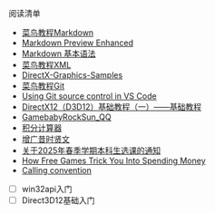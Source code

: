 阅读清单
* [菜鸟教程Markdown](https://www.runoob.com/markdown/md-tutorial.html)
* [Markdown Preview Enhanced](https://shd101wyy.github.io/markdown-preview-enhanced/#/zh-cn/)
* [Markdown 基本语法](https://markdown.com.cn/basic-syntax/)
* [菜鸟教程XML](https://www.runoob.com/xml/xml-tutorial.html)
* [DirectX-Graphics-Samples](https://github.com/microsoft/DirectX-Graphics-Samples/tree/master)
* [菜鸟教程Git](https://www.runoob.com/git/git-tutorial.html)
* [Using Git source control in VS Code](https://code.visualstudio.com/docs/sourcecontrol/overview)
* [DirectX12（D3D12）基础教程（一）——基础教程](https://gamebaby.blog.csdn.net/article/details/82730776?spm=1001.2014.3001.5502)
* [GamebabyRockSun_QQ](https://gamebaby.blog.csdn.net/?type=blog)
* [积分计算器](https://www.integral-calculator.com/)
* [增广昔时贤文](https://zh.wikisource.org/zh-hans/%E5%A2%9E%E5%BB%A3%E6%98%94%E6%99%82%E8%B3%A2%E6%96%87)
* [关于2025年春季学期本科生选课的通知](https://jwc.cugb.edu.cn/c/2024-12-24/817683.shtml)
* [How Free Games Trick You Into Spending Money](https://www.youtube.com/watch?v=uvjjOtxSKdQ&ab_channel=GoingIndie)
* [Calling convention](https://en.wikipedia.org/wiki/Calling_convention)


- [ ] win32api入门
- [ ] Direct3D12基础入门
